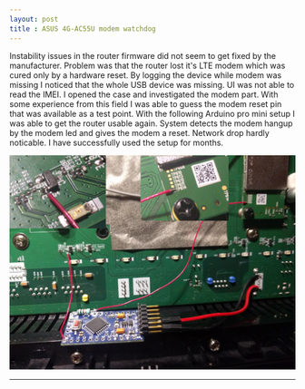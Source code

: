 ```yaml
---
layout: post
title : ASUS 4G-AC55U modem watchdog
---
```

Instability issues in the router firmware did not seem to get fixed by the manufacturer. Problem was that the router lost it's LTE modem which was cured only by a hardware reset. By logging the device while modem was missing I noticed that the whole USB device was missing. UI was not able to read the IMEI. I opened the case and investigated the modem part. With some experience from this field I was able to guess the modem reset pin that was available as a test point. With the following Arduino pro mini setup I was able to get the router usable again.
System detects the modem hangup by the modem led and gives the modem a reset. Network drop hardly noticable. I have successfully used the setup for months.

![Arduino setup](../images/asus_modem_watchdog.jpg)

<script src="https://gist.github.com/anzas/dfcf1151d7c7f8302e8225b4cb15d37a.js"></script>
 
---
